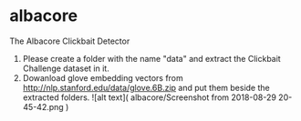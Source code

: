 # albacore
The Albacore Clickbait Detector

1. Please create a folder with the name "data" and extract the Clickbait Challenge dataset in it.
2. Dowanload glove embedding vectors from http://nlp.stanford.edu/data/glove.6B.zip and put them beside the extracted folders.
![alt text]( albacore/Screenshot from 2018-08-29 20-45-42.png )
